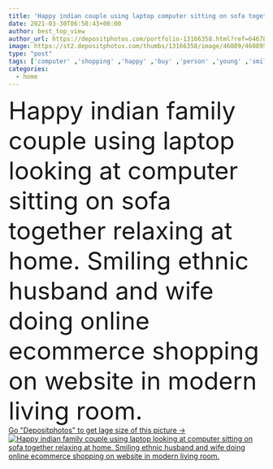 ```yaml
---
title: 'Happy indian couple using laptop computer sitting on sofa together at home.'
date: 2021-03-30T06:58:43+00:00
author: best_top_view
author_url: https://depositphotos.com/portfolio-13166358.html?ref=64678756
image: https://st2.depositphotos.com/thumbs/13166358/image/46089/460895352/api_thumb_450.jpg?forcejpeg=true
type: "post"
tags: ['computer' ,'shopping' ,'happy' ,'buy' ,'person' ,'young' ,'smiling' ,'people' ,'life' ,'family' ,'man' ,'technology' ,'house' ,'relax' ,'home' ,'couple' ,'two' ,'woman' ,'call' ,'device' ,'talk' ,'digital' ,'laptop' ,'pc' ,'internet' ,'surfing' ,'together' ,'looking' ,'using' ,'delivery' ,'online' ,'website' ,'watching' ,'casual' ,'movie' ,'video' ,'hug' ,'wife' ,'husband' ,'virtual' ,'insurance' ,'tv' ,'meeting' ,'couch' ,'india' ,'ethnic' ,'indian' ,'customers' ,'browsing' ]
categories: 
  - home
---
```

<div aling="center">
            <font size="60"> Happy indian family couple using laptop looking at computer sitting on sofa together relaxing at home. Smiling ethnic husband and wife doing online ecommerce shopping on website in modern living room.</font>   
</div>
<div>
    <a href='https://st2.depositphotos.com/thumbs/13166358/image/46089/460895352/api_thumb_450.jpg?forcejpeg=true?ref=64678756' target=_blank > Go "Depositphotos" to get lage size of this picture ->
        <img href='https://st2.depositphotos.com/thumbs/13166358/image/46089/460895352/api_thumb_450.jpg?forcejpeg=true?ref=64678756' src='https://st2.depositphotos.com/13166358/46089/i/950/depositphotos_460895352-stock-photo-happy-indian-couple-using-laptop.jpg?forcejpeg=true' alt='Happy indian family couple using laptop looking at computer sitting on sofa together relaxing at home. Smiling ethnic husband and wife doing online ecommerce shopping on website in modern living room.' >
    </a>
</div>
